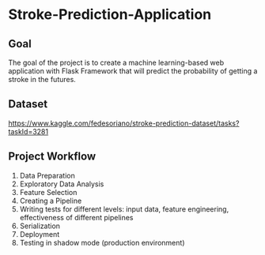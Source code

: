 # Stroke-Prediction-Application

## Goal
The goal of the project is to create a machine learning-based web application with Flask Framework that will predict the probability of getting a stroke in the futures.

## Dataset 
https://www.kaggle.com/fedesoriano/stroke-prediction-dataset/tasks?taskId=3281 

## Project Workflow
1. Data Preparation 
2. Exploratory Data Analysis
3. Feature Selection 
4. Creating a Pipeline
5. Writing tests for different levels:  input data, feature engineering, effectiveness of different pipelines 
6. Serialization 
7. Deployment
8. Testing in shadow mode (production environment)
